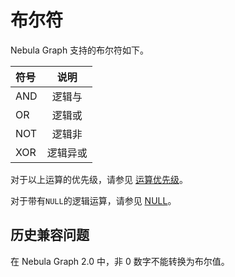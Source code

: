 # 布尔符

Nebula Graph 支持的布尔符如下。

| 符号 | 说明 |
| :------- | :-------------: |
| AND      |   逻辑与   |
| OR       |   逻辑或    |
| NOT      |   逻辑非   |
| XOR      |   逻辑异或   |

对于以上运算的优先级，请参见 [运算优先级](9.precedence.md)。

对于带有`NULL`的逻辑运算，请参见 [NULL](../3.data-types/5.null.md)。

## 历史兼容问题

在 Nebula Graph 2.0 中，非 0 数字不能转换为布尔值。
